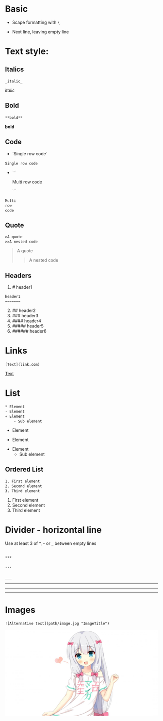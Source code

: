 Basic
===============================================================================

- Scape formatting with `\`

- Next line, leaving empty line


Text style:
===============================================================================

## Italics

`_italic_`

_italic_

## Bold

`**bold**`

**bold**

## Code

- \`Single row code\`

`Single row code`

- \`\`\`

    Multi
    row
    code

   \`\`\`

```
Multi
row
code
```

## Quote

```
>A quote
>>A nested code
```

>A quote
>>A nested code


## Headers

1. \# header1
```
header1
=======
```
2. \## header2
3. \### header3
4. \#### header4
5. \##### header5
6. \###### header6


Links
===============================================================================

`[Text](link.com)`

[Text](link.com)


List
===============================================================================

```
* Element
- Element
+ Element
    - Sub element
```

* Element
- Element
+ Element
    - Sub element

## Ordered List

```
1. First element
2. Second element
3. Third element
```

1. First element
2. Second element
3. Third element


Divider - horizontal line
===============================================================================

Use at least 3 of *, - or _ between empty lines

```

***

---

___

```

***

---

___


Images
===============================================================================

```
![Alternative text](path/image.jpg "ImageTitle")
```

![Alternative text](./image.jpg "ImageTitle")

